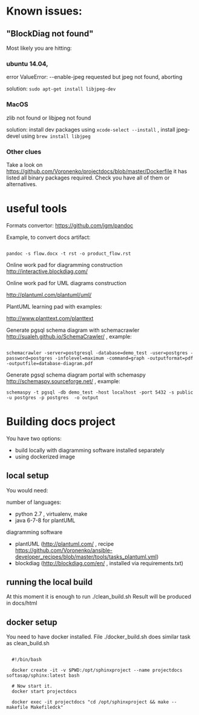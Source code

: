 Known issues:
=============

## "BlockDiag not found"

Most likely you are hitting:

### ubuntu 14.04, 

error  ValueError: --enable-jpeg requested but jpeg not found, aborting

solution: `sudo apt-get install libjpeg-dev`


### MacOS

zlib not found or libjpeg not found

solution: install dev packages using `xcode-select --install`  ,
install jpeg-devel using `brew install libjpeg`

### Other clues

Take a look on  https://github.com/Voronenko/projectdocs/blob/master/Dockerfile
it has listed all binary packages required. Check you have all of them or alternatives.


useful tools 
============

Formats convertor:  https://github.com/jgm/pandoc

Example, to convert docs artifact:

```

pandoc -s flow.docx -t rst -o product_flow.rst

```

Online work pad for diagramming construction
http://interactive.blockdiag.com/

Online work pad for UML diagrams construction

http://plantuml.com/plantuml/uml/

PlantUML learning pad with examples: 

http://www.planttext.com/planttext


Generate pgsql schema diagram with schemacrawler  http://sualeh.github.io/SchemaCrawler/ , example:

```

schemacrawler -server=postgresql -database=demo_test -user=postgres -password=postgres -infolevel=maximum -command=graph -outputformat=pdf -outputfile=database-diagram.pdf

```

Generate pgsql schema diagram portal with schemaspy http://schemaspy.sourceforge.net/ , example:

```
schemaspy -t pgsql -db demo_test -host localhost -port 5432 -s public -u postgres -p postgres  -o output
```



Building docs project
=====================

You have two options:

- build locally with diagramming software installed separately
- using dockerized image

local setup
-----------

You would need:

number of languages:

- python 2.7 , virtualenv, make
- java 6-7-8 for plantUML


diagramming software

- plantUML (http://plantuml.com/ , recipe https://github.com/Voronenko/ansible-developer_recipes/blob/master/tools/tasks_plantuml.yml)
- blockdiag (http://blockdiag.com/en/ , installed via requirements.txt)


running the local build
-----------------------

At this moment it is enough to run ./clean_build.sh
Result will be produced in docs/html



docker setup
------------

You need to have docker installed. File ./docker_build.sh does similar task as clean_build.sh

```

  #!/bin/bash

  docker create -it -v $PWD:/opt/sphinxproject --name projectdocs softasap/sphinx:latest bash

  # Now start it.
  docker start projectdocs

  docker exec -it projectdocs "cd /opt/sphinxproject && make --makefile Makefiledck"
```
